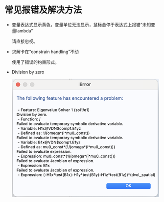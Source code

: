 # 常见报错及解决方法

- 变量表达式显示黄色，变量单位无法显示，鼠标悬停于表达式上报错“未知变量lambda”
    
    请直接忽视。
    
- 求解卡在“constrain handling”不动
    
    使用了错误的约束形式。
    
- Division by zero
    
    ![截屏2022-04-08 11.05.07.png](%E5%B8%B8%E8%A7%81%E6%8A%A5%E9%94%99%E5%8F%8A%E8%A7%A3%E5%86%B3%E6%96%B9%E6%B3%95%20748c8f75864a42338181125901f7b486/%E6%88%AA%E5%B1%8F2022-04-08_11.05.07.png)